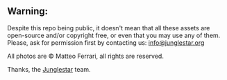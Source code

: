 ## Warning:

Despite this repo being public, it doesn't mean that all these assets are open-source and/or copyright free, or even that you may use any of them. Please, ask for permission first by contacting us: info@junglestar.org  

All photos are © Matteo Ferrari, all rights are reserved.  

Thanks, the [Junglestar](http://junglestar.org) team.
